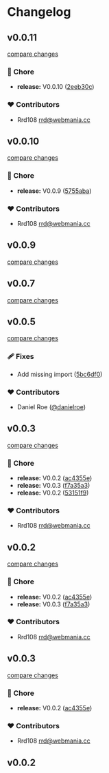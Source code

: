 # Changelog


## v0.0.11

[compare changes](https://github.com/rrd108/nuxt-token-authentication/compare/v0.0.10...v0.0.11)

### 🏡 Chore

- **release:** V0.0.10 ([2eeb30c](https://github.com/rrd108/nuxt-token-authentication/commit/2eeb30c))

### ❤️ Contributors

- Rrd108 <rrd@webmania.cc>

## v0.0.10

[compare changes](https://github.com/rrd108/nuxt-token-authentication/compare/v0.0.9...v0.0.10)

### 🏡 Chore

- **release:** V0.0.9 ([5755aba](https://github.com/rrd108/nuxt-token-authentication/commit/5755aba))

### ❤️ Contributors

- Rrd108 <rrd@webmania.cc>

## v0.0.9

[compare changes](https://github.com/rrd108/nuxt-token-authentication/compare/v0.0.8...v0.0.9)

## v0.0.7

[compare changes](https://github.com/rrd108/nuxt-token-authentication/compare/v0.0.6...v0.0.7)

## v0.0.5

[compare changes](https://github.com/rrd108/nuxt-token-authentication/compare/v0.0.4...v0.0.5)

### 🩹 Fixes

- Add missing import ([5bc6df0](https://github.com/rrd108/nuxt-token-authentication/commit/5bc6df0))

### ❤️ Contributors

- Daniel Roe ([@danielroe](http://github.com/danielroe))

## v0.0.3

[compare changes](https://github.com/rrd108/nuxt-token-authentication/compare/v0.0.2...v0.0.3)

### 🏡 Chore

- **release:** V0.0.2 ([ac4355e](https://github.com/rrd108/nuxt-token-authentication/commit/ac4355e))
- **release:** V0.0.3 ([f7a35a3](https://github.com/rrd108/nuxt-token-authentication/commit/f7a35a3))
- **release:** V0.0.2 ([53151f9](https://github.com/rrd108/nuxt-token-authentication/commit/53151f9))

### ❤️ Contributors

- Rrd108 <rrd@webmania.cc>

## v0.0.2

[compare changes](https://github.com/rrd108/nuxt-token-authentication/compare/v0.0.2...v0.0.2)

### 🏡 Chore

- **release:** V0.0.2 ([ac4355e](https://github.com/rrd108/nuxt-token-authentication/commit/ac4355e))
- **release:** V0.0.3 ([f7a35a3](https://github.com/rrd108/nuxt-token-authentication/commit/f7a35a3))

### ❤️ Contributors

- Rrd108 <rrd@webmania.cc>

## v0.0.3

[compare changes](https://github.com/rrd108/nuxt-token-authentication/compare/v0.0.2...v0.0.3)

### 🏡 Chore

- **release:** V0.0.2 ([ac4355e](https://github.com/rrd108/nuxt-token-authentication/commit/ac4355e))

### ❤️ Contributors

- Rrd108 <rrd@webmania.cc>

## v0.0.2

